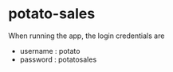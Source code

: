 # potato-sales

When running the app, the login credentials are

* username : potato
* password : potatosales
